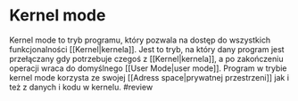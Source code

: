 # Kernel mode
Kernel mode to tryb programu, który pozwala na dostęp do wszystkich funkcjonalności [[Kernel|kernela]]. Jest to tryb, na który dany program jest przełączany gdy potrzebuje czegoś z [[Kernel|kernela]], a po zakończeniu operacji wraca do domyślnego [[User Mode|user mode]]. Program w trybie kernel mode korzysta ze swojej [[Adress space|prywatnej przestrzeni]] jak i też z danych i kodu w kernelu. #review